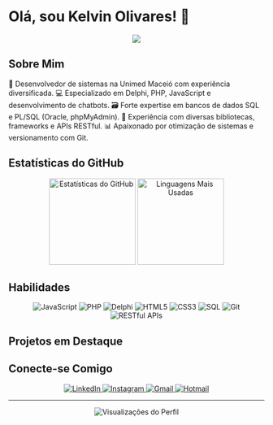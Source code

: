 # Olá, sou Kelvin Olivares! 👋

<div align="center">
  <img src="https://readme-typing-svg.herokuapp.com/?lines=Desenvolvedor+de+Sistemas;Especialista+em+Chatbots;Entusiasta+de+Banco+de+Dados&center=true&width=380&height=45">
</div>

## Sobre Mim

🚀 Desenvolvedor de sistemas na Unimed Maceió com experiência diversificada.
💻 Especializado em Delphi, PHP, JavaScript e desenvolvimento de chatbots.
🗃️ Forte expertise em bancos de dados SQL e PL/SQL (Oracle, phpMyAdmin).
🔧 Experiência com diversas bibliotecas, frameworks e APIs RESTful.
📊 Apaixonado por otimização de sistemas e versionamento com Git.

## Estatísticas do GitHub

<div align="center">
  <img src="https://github-readme-stats.vercel.app/api?username=KelvinOlivares&show_icons=true&count_private=true&hide=prs&theme=radical" alt="Estatísticas do GitHub" height="170"/>
  <img src="https://github-readme-stats.vercel.app/api/top-langs/?username=KelvinOlivares&layout=compact&theme=radical" alt="Linguagens Mais Usadas" height="170"/>
</div>

## Habilidades

<div align="center">
  <img src="https://img.shields.io/badge/-JavaScript-F7DF1E?style=flat-square&logo=javascript&logoColor=black" alt="JavaScript"/>
  <img src="https://img.shields.io/badge/-PHP-777BB4?style=flat-square&logo=php&logoColor=white" alt="PHP"/>
  <img src="https://img.shields.io/badge/-Delphi-EE1F35?style=flat-square&logo=delphi&logoColor=white" alt="Delphi"/>
  <img src="https://img.shields.io/badge/-HTML5-E34F26?style=flat-square&logo=html5&logoColor=white" alt="HTML5"/>
  <img src="https://img.shields.io/badge/-CSS3-1572B6?style=flat-square&logo=css3&logoColor=white" alt="CSS3"/>
  <img src="https://img.shields.io/badge/-SQL-4479A1?style=flat-square&logo=mysql&logoColor=white" alt="SQL"/>
  <img src="https://img.shields.io/badge/-Git-F05032?style=flat-square&logo=git&logoColor=white" alt="Git"/>
  <img src="https://img.shields.io/badge/-RESTful%20APIs-009688?style=flat-square&logo=fastapi&logoColor=white" alt="RESTful APIs"/>
</div>

## Projetos em Destaque

<div align="center">
  <a href="https://github.com/KelvinOlivares/material-management-api">
  </a>
  <a href="https://github.com/KelvinOlivares/Advanced-login">
  </a>
</div>

## Conecte-se Comigo

<div align="center">
  <a href="https://br.linkedin.com/in/kelvinolivares" target="_blank">
    <img src="https://img.shields.io/badge/-LinkedIn-0077B5?style=for-the-badge&logo=linkedin&logoColor=white" alt="LinkedIn"/>
  </a>
  <a href="https://www.instagram.com/kelvinolivaresofc/" target="_blank">
    <img src="https://img.shields.io/badge/-Instagram-E4405F?style=for-the-badge&logo=instagram&logoColor=white" alt="Instagram"/>
  </a>
  <a href="mailto:kelvinolivares1999@gmail.com">
    <img src="https://img.shields.io/badge/-Gmail-D14836?style=for-the-badge&logo=gmail&logoColor=white" alt="Gmail"/>
  </a>
  <a href="mailto:kelvin_olivares@hotmail.com">
    <img src="https://img.shields.io/badge/-Hotmail-0078D4?style=for-the-badge&logo=microsoft-outlook&logoColor=white" alt="Hotmail"/>
  </a>
</div>

---

<div align="center">
  <img src="https://komarev.com/ghpvc/?username=KelvinOlivares&color=blueviolet&style=flat-square&label=Visualizações+do+Perfil" alt="Visualizações do Perfil"/>
</div>
